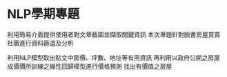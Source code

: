 # NLP學期專題

利用簡易介面提供使用者對文章截圖並擷取關鍵資訊
本次專題針對臉書房屋買賣社團進行資料篩選及分析

利用NLP模型取出貼文中房價、坪數、地址等有用資訊
再利用以政府公開之房屋成價價所訓練之線性回歸模型進行價格預測
找出有價值之房屋
